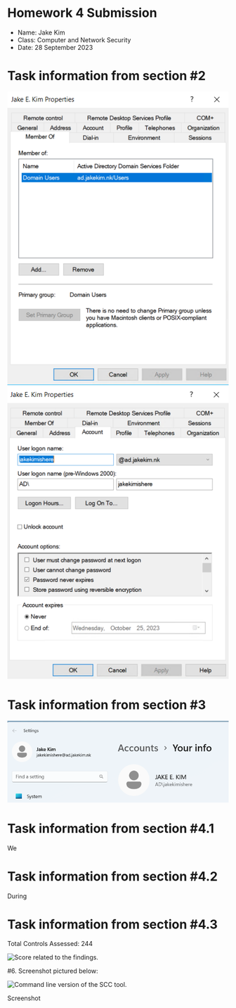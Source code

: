 # **Homework 4 Submission**

- Name: Jake Kim
- Class: Computer and Network Security
- Date: 28 September 2023


# Task information from section #2  
![Screenshot #1](Screenshots/HW4_Section2.0.png)
![Screenshot #2](Screenshots/HW4_Section2.1.png)
# Task information from section #3 
![Screenshot #1](Screenshots/HW4_Section3.0.png)

# Task information from section #4.1

We 

# Task information from section #4.2

During


# Task information from section #4.3

Total Controls Assessed: 244


![Score related to the findings.](Screenshots/HW3g.png)

#6. Screenshot pictured below:

![Command line version of the SCC tool.](Screenshots/HW3i.png)

Screenshot 
